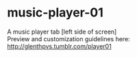 # music-player-01
A music player tab [left side of screen]\
Preview and customization guidelines here: http://glenthpvs.tumblr.com/player01
